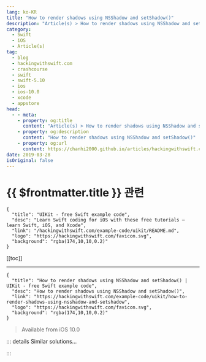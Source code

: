 ```yaml
---
lang: ko-KR
title: "How to render shadows using NSShadow and setShadow()"
description: "Article(s) > How to render shadows using NSShadow and setShadow()"
category:
  - Swift
  - iOS
  - Article(s)
tag: 
  - blog
  - hackingwithswift.com
  - crashcourse
  - swift
  - swift-5.10
  - ios
  - ios-10.0
  - xcode
  - appstore
head:
  - - meta:
    - property: og:title
      content: "Article(s) > How to render shadows using NSShadow and setShadow()"
    - property: og:description
      content: "How to render shadows using NSShadow and setShadow()"
    - property: og:url
      content: https://chanhi2000.github.io/articles/hackingwithswift.com/example-code/uikit/how-to-render-shadows-using-nsshadow-and-setshadow.html
date: 2019-03-28
isOriginal: false
---
```


# {{ $frontmatter.title }} 관련

```component VPCard
{
  "title": "UIKit - free Swift example code",
  "desc": "Learn Swift coding for iOS with these free tutorials – learn Swift, iOS, and Xcode",
  "link": "/hackingwithswift.com/example-code/uikit/README.md",
  "logo": "https://hackingwithswift.com/favicon.svg",
  "background": "rgba(174,10,10,0.2)"
}
```

[[toc]]

---

```component VPCard
{
  "title": "How to render shadows using NSShadow and setShadow() | UIKit - free Swift example code",
  "desc": "How to render shadows using NSShadow and setShadow()",
  "link": "https://hackingwithswift.com/example-code/uikit/how-to-render-shadows-using-nsshadow-and-setshadow",
  "logo": "https://hackingwithswift.com/favicon.svg",
  "background": "rgba(174,10,10,0.2)"
}
```

> Available from iOS 10.0

<!-- TODO: 작성 -->

<!--
There are two ways to add shadows when rendering images: calling `setShadow()` and providing offset, blur, and color, or by using an `NSShadow` attached to an attributed string. Both have their own advantages, so both are worth trying.

First, here’s some example drawing code without a shadow:

```swift
let rect = CGRect(x: 0, y: 0, width: 512, height: 256)
let renderer = UIGraphicsImageRenderer(bounds: rect)

let img = renderer.image { ctx in
    UIColor.black.set()
    ctx.fill(rect)

    let str = """
    He thrusts his fists
    Against the posts
    And still insists
    He sees the ghosts
    """

    let attrs: [NSAttributedString.Key: Any] = [
        .font: UIFont.systemFont(ofSize: 36),
        .foregroundColor: UIColor.white
    ]

    let attributedString = NSAttributedString(string: str, attributes: attrs)
    attributedString.draw(in: rect.insetBy(dx: 50, dy: 50))
}
```

That draws some white text on a black background.

If we want to add a shadow effect to the text, we can use the `setShadow` method of the Core Graphics context we’re working with. For example, if you place this line before the `draw()` call at the end, you’ll make the text have a 5-point red glow:

```swift
ctx.cgContext.setShadow(offset: .zero, blur: 5, color: UIColor.red.cgColor)
```

The advantage of using `setShadow()` is that once you enable a shadow color, everything you draw has the same color – all text, all images, and all shapes. 

When you’re done with the shadow and want normal rendering to resume, just use nil for the color value like this:

```swift
ctx.cgContext.setShadow(offset: .zero, blur: 0, color: nil)
```

The other way of drawing shadows is using `NSAttributedString` and the `NSShadow` class. This is an object you create and can attach to any attributed strings you want, giving you the flexibility to add shadowing to only certain parts of a string rather than the whole thing – something that `setShadow()` can’t do.

First, create an `NSShadow` instance like this:

```swift
let shadow = NSShadow()
shadow.shadowColor = UIColor.red
shadow.shadowBlurRadius = 5
```

That will create the same 5-point red glow as our earlier call to `setShadow()`.

Now go ahead and put that into your attributed string dictionary using the `.shadow` key, like this:

```swift
let attrs: [NSAttributedString.Key: Any] = [
    .font: UIFont.systemFont(ofSize: 36),
    .foregroundColor: UIColor.white,
    .shadow: shadow
]
```

Here the end result will look identical to `NSShadow`, but as I said you now have the ability to shadow only parts of a string - or even add different shadows across the string.

**Pro-tip:** If you want to make your shadow stronger – to make it darker so that the color shows through more clearly – just draw your object repeatedly. For example, this will draw our attributed string five times to give it a really strong red glow:

```swift
for _ in 1...5 {
    attributedString.draw(in: rect.insetBy(dx: 50, dy: 50))
}
```

-->

::: details Similar solutions…

<!--
/quick-start/swiftui/swiftui-tips-and-tricks">SwiftUI tips and tricks 
/quick-start/swiftui/all-swiftui-property-wrappers-explained-and-compared">All SwiftUI property wrappers explained and compared 
/example-code/uikit/how-to-create-live-playgrounds-in-xcode">How to create live playgrounds in Xcode 
/example-code/games/how-to-create-a-random-terrain-tile-map-using-sktilemapnode-and-gkperlinnoisesource">How to create a random terrain tile map using SKTileMapNode and GKPerlinNoiseSource 
/quick-start/swiftui/how-to-use-instruments-to-profile-your-swiftui-code-and-identify-slow-layouts">How to use Instruments to profile your SwiftUI code and identify slow layouts</a>
-->

:::

